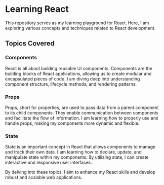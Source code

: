 # Learning React

This repository serves as my learning playground for React. Here, I am exploring various concepts and techniques related to React development. 

## Topics Covered

### Components
React is all about building reusable UI components. Components are the building blocks of React applications, allowing us to create modular and encapsulated pieces of code. I am diving deep into understanding component structure, lifecycle methods, and rendering patterns.

### Props
Props, short for properties, are used to pass data from a parent component to its child components. They enable communication between components and facilitate the flow of information. I am learning how to properly use and handle props, making my components more dynamic and flexible.

### State
State is an important concept in React that allows components to manage and track their own data. I am learning how to declare, update, and manipulate state within my components. By utilizing state, I can create interactive and responsive user interfaces.

By delving into these topics, I aim to enhance my React skills and develop robust and scalable web applications.
